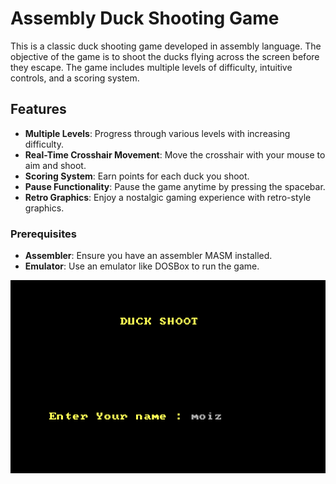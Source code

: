 # Assembly Duck Shooting Game

This is a classic duck shooting game developed in assembly language. The objective of the game is to shoot the ducks flying across the screen before they escape. The game includes multiple levels of difficulty, intuitive controls, and a scoring system.

## Features

- **Multiple Levels**: Progress through various levels with increasing difficulty.
- **Real-Time Crosshair Movement**: Move the crosshair with your mouse to aim and shoot.
- **Scoring System**: Earn points for each duck you shoot.
- **Pause Functionality**: Pause the game anytime by pressing the spacebar.
- **Retro Graphics**: Enjoy a nostalgic gaming experience with retro-style graphics.

### Prerequisites

- **Assembler**: Ensure you have an assembler MASM installed.
- **Emulator**: Use an emulator like DOSBox to run the game.

![Game Screenshot](Images/screenshot1.png)
